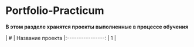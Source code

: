 # Portfolio-Practicum

**В этом разделе хранятся проекты выполненные в процессе обучения**

| # |  Название проекта
|:----------------:
| 1 | 
